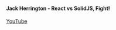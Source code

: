 #### Jack Herrington - React vs SolidJS, Fight!

[YouTube](https://www.youtube.com/watch?v=OqcHoLWyyIw)

